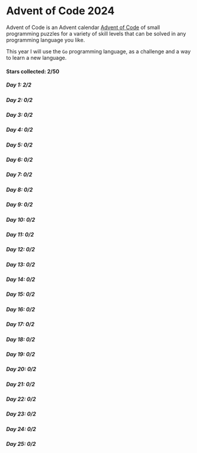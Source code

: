 # Advent of Code 2024
Advent of Code is an Advent calendar [Advent of Code](https://adventofcode.com/) of small programming puzzles for a variety of skill levels that can be solved in any programming language you like.

This year I will use the `Go` programming language, as a challenge and a way to learn a new language. 


#### Stars collected: 2/50

##### Day 1: 2/2
##### Day 2: 0/2
##### Day 3: 0/2
##### Day 4: 0/2
##### Day 5: 0/2
##### Day 6: 0/2
##### Day 7: 0/2
##### Day 8: 0/2
##### Day 9: 0/2
##### Day 10: 0/2
##### Day 11: 0/2
##### Day 12: 0/2
##### Day 13: 0/2
##### Day 14: 0/2
##### Day 15: 0/2
##### Day 16: 0/2
##### Day 17: 0/2
##### Day 18: 0/2
##### Day 19: 0/2
##### Day 20: 0/2
##### Day 21: 0/2
##### Day 22: 0/2
##### Day 23: 0/2
##### Day 24: 0/2
##### Day 25: 0/2

